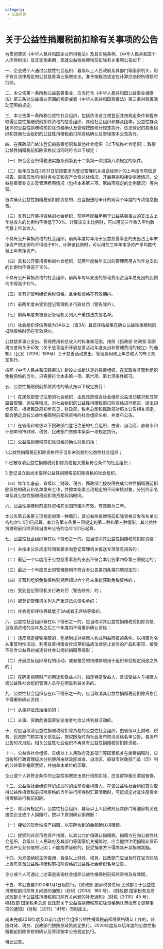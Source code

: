 ```yaml
---
category: 
 - 公益慈善
---
```


# 关于公益性捐赠税前扣除有关事项的公告

为贯彻落实《中华人民共和国企业所得税法》及其实施条例、《中华人民共和国个人所得税法》及其实施条例，现就公益性捐赠税前扣除有关事项公告如下：

一、企业或个人通过公益性社会组织、县级以上人民政府及其部门等国家机关，用于符合法律规定的公益慈善事业捐赠支出，准予按税法规定在计算应纳税所得额时扣除。

二、本公告第一条所称公益慈善事业，应当符合《中华人民共和国公益事业捐赠法》第三条对公益事业范围的规定或者《中华人民共和国慈善法》第三条对慈善活动范围的规定。

三、本公告第一条所称公益性社会组织，包括依法设立或登记并按规定条件和程序取得公益性捐赠税前扣除资格的慈善组织、其他社会组织和群众团体。公益性群众团体的公益性捐赠税前扣除资格确认及管理按照现行规定执行。依法登记的慈善组织和其他社会组织的公益性捐赠税前扣除资格确认及管理按本公告执行。

四、在民政部门依法登记的慈善组织和其他社会组织（以下统称社会组织），取得公益性捐赠税前扣除资格应当同时符合以下规定：

（一）符合企业所得税法实施条例第五十二条第一项到第八项规定的条件。

（二）每年应当在3月31日前按要求向登记管理机关报送经审计的上年度专项信息报告。报告应当包括财务收支和资产负债总体情况、开展募捐和接受捐赠情况、公益慈善事业支出及管理费用情况（包括本条第三项、第四项规定的比例情况）等内容。

首次确认公益性捐赠税前扣除资格的，应当报送经审计的前两个年度的专项信息报告。

（三）具有公开募捐资格的社会组织，前两年度每年用于公益慈善事业的支出占上年总收入的比例均不得低于70%。计算该支出比例时，可以用前三年收入平均数代替上年总收入。

不具有公开募捐资格的社会组织，前两年度每年用于公益慈善事业的支出占上年末净资产的比例均不得低于8%。计算该比例时，可以用前三年年末净资产平均数代替上年末净资产。

（四）具有公开募捐资格的社会组织，前两年度每年支出的管理费用占当年总支出的比例均不得高于10%。

不具有公开募捐资格的社会组织，前两年每年支出的管理费用占当年总支出的比例均不得高于12%。

（五）具有非营利组织免税资格，且免税资格在有效期内。

（六）前两年度未受到登记管理机关行政处罚（警告除外）。

（七）前两年度未被登记管理机关列入严重违法失信名单。

（八）社会组织评估等级为3A以上（含3A）且该评估结果在确认公益性捐赠税前扣除资格时仍在有效期内。

公益慈善事业支出、管理费用和总收入的标准和范围，按照《民政部 财政部 国家税务总局关于印发〈关于慈善组织开展慈善活动年度支出和管理费用的规定〉的通知》（民发〔2016〕189号）关于慈善活动支出、管理费用和上年总收入的有关规定执行。

按照《中华人民共和国慈善法》新设立或新认定的慈善组织，在其取得非营利组织免税资格的当年，只需要符合本条第一项、第六项、第七项条件即可。

五、公益性捐赠税前扣除资格的确认按以下规定执行：

（一）在民政部登记注册的社会组织，由民政部结合社会组织公益活动情况和日常监督管理、评估等情况，对社会组织的公益性捐赠税前扣除资格进行核实，提出初步意见。根据民政部初步意见，财政部、税务总局和民政部对照本公告相关规定，联合确定具有公益性捐赠税前扣除资格的社会组织名单，并发布公告。

（二）在省级和省级以下民政部门登记注册的社会组织，由省、自治区、直辖市和计划单列市财政、税务、民政部门参照本条第一项规定执行。

（三）公益性捐赠税前扣除资格的确认对象包括：

1.公益性捐赠税前扣除资格将于当年末到期的公益性社会组织；

2.已被取消公益性捐赠税前扣除资格但又重新符合条件的社会组织；

3.登记设立后尚未取得公益性捐赠税前扣除资格的社会组织。

（四）每年年底前，省级以上财政、税务、民政部门按权限完成公益性捐赠税前扣除资格的确认和名单发布工作，并按本条第三项规定的不同审核对象，分别列示名单及其公益性捐赠税前扣除资格起始时间。

六、公益性捐赠税前扣除资格在全国范围内有效，有效期为三年。

本公告第五条第三项规定的第一种情形，其公益性捐赠税前扣除资格自发布名单公告的次年1月1日起算。本公告第五条第三项规定的第二种和第三种情形，其公益性捐赠税前扣除资格自发布公告的当年1月1日起算。

七、公益性社会组织存在以下情形之一的，应当取消其公益性捐赠税前扣除资格：

（一）未按本公告规定时间和要求向登记管理机关报送专项信息报告的；

（二）最近一个年度用于公益慈善事业的支出不符合本公告第四条第三项规定的；

（三）最近一个年度支出的管理费用不符合本公告第四条第四项规定的；

（四）非营利组织免税资格到期后超过六个月未重新获取免税资格的；

（五）受到登记管理机关行政处罚（警告除外）的；

（六）被登记管理机关列入严重违法失信名单的；

（七）社会组织评估等级低于3A或者无评估等级的。

八、公益性社会组织存在以下情形之一的，应当取消其公益性捐赠税前扣除资格,且取消资格的当年及之后三个年度内不得重新确认资格：

（一）违反规定接受捐赠的，包括附加对捐赠人构成利益回报的条件、以捐赠为名从事营利性活动、利用慈善捐赠宣传烟草制品或法律禁止宣传的产品和事项、接受不符合公益目的或违背社会公德的捐赠等情形；

（二）开展违反组织章程的活动，或者接受的捐赠款项用于组织章程规定用途之外的；

（三）在确定捐赠财产的用途和受益人时，指定特定受益人，且该受益人与捐赠人或公益性社会组织管理人员存在明显利益关系的。

九、公益性社会组织存在以下情形之一的，应当取消其公益性捐赠税前扣除资格且不得重新确认资格：

（一）从事非法政治活动的；

（二）从事、资助危害国家安全或者社会公共利益活动的。

十、对应当取消公益性捐赠税前扣除资格的公益性社会组织，由省级以上财政、税务、民政部门核实相关信息后，按权限及时向社会发布取消资格名单公告。自发布公告的次月起，相关公益性社会组织不再具有公益性捐赠税前扣除资格。

十一、公益性社会组织、县级以上人民政府及其部门等国家机关在接受捐赠时，应当按照行政管理级次分别使用由财政部或省、自治区、直辖市财政部门监（印）制的公益事业捐赠票据，并加盖本单位的印章。

企业或个人将符合条件的公益性捐赠支出进行税前扣除，应当留存相关票据备查。

十二、公益性社会组织登记成立时的注册资金捐赠人，在该公益性社会组织首次取得公益性捐赠税前扣除资格的当年进行所得税汇算清缴时，可按规定对其注册资金捐赠额进行税前扣除。

十三、除另有规定外，公益性社会组织、县级以上人民政府及其部门等国家机关在接受企业或个人捐赠时，按以下原则确认捐赠额：

（一）接受的货币性资产捐赠，以实际收到的金额确认捐赠额。

（二）接受的非货币性资产捐赠，以其公允价值确认捐赠额。捐赠方在向公益性社会组织、县级以上人民政府及其部门等国家机关捐赠时，应当提供注明捐赠非货币性资产公允价值的证明；不能提供证明的，接受捐赠方不得向其开具捐赠票据。

十四、为方便纳税主体查询，省级以上财政、税务、民政部门应当及时在官方网站上发布具备公益性捐赠税前扣除资格的公益性社会组织名单公告。

企业或个人可通过上述渠道查询社会组织公益性捐赠税前扣除资格及有效期。

十五、本公告自2020年1月1日起执行。《财政部 国家税务总局 民政部关于公益性捐赠税前扣除有关问题的通知》（财税〔2008〕160 号）、《财政部 国家税务总局 民政部关于公益性捐赠税前扣除有关问题的补充通知》（财税〔2010〕45 号）、《财政部 国家税务总局 民政部关于公益性捐赠税前扣除资格确认审批有关调整事项的通知》（财税〔2015〕141号）同时废止。

尚未完成2019年度及以前年度社会组织公益性捐赠税前扣除资格确认工作的，各级财政、税务、民政部门按照原政策规定执行。2020年度及以后年度的公益性捐赠税前扣除资格的确认及管理按本公告规定执行。

特此公告。